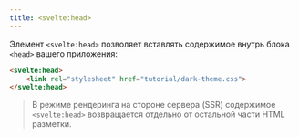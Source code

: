 ```yaml
---
title: <svelte:head>
---
```


Элемент `<svelte:head>` позволяет вставлять содержимое внутрь блока `<head>` вашего приложения:

```html
<svelte:head>
	<link rel="stylesheet" href="tutorial/dark-theme.css">
</svelte:head>
```


> В режиме рендеринга на стороне сервера (SSR) содержимое `<svelte:head>` возвращается отдельно от остальной части HTML разметки.